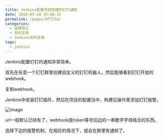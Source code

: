 ```yaml
---
title: Jenkins配置项目构建的钉钉通知
date: 2018-03-24 19:48:33
permalink: /pages/9f715d/
categories:
  - 运维观止
  - 系列文章
  - Jenkins系列文章
tags:
  - jenkins
---
```


Jenkins配置钉钉的通知非常简单。

首先在任意一个钉钉群里创建自定义的钉钉机器人，然后能够看到钉钉开放的webhook。

复制webhook。

Jenkins中安装钉钉插件，然后在项目的配置当中，构建后操作里添加钉钉报警。

![image](https://tvax3.sinaimg.cn/large/008k1Yt0gy1grkdnlpblwj30xw0d4di5.jpg)

url一般默认已经有了，webhook是token等号后边的一串数字字母结合的东西。

选择下边的报警机制，在相应的情况下，就会在群里有通知了。
